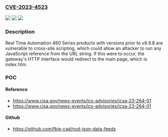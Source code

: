 ### [CVE-2023-4523](https://cve.mitre.org/cgi-bin/cvename.cgi?name=CVE-2023-4523)
![](https://img.shields.io/static/v1?label=Product&message=460%20Series&color=blue)
![](https://img.shields.io/static/v1?label=Version&message=0%3C%20v8.9.8%20&color=brighgreen)
![](https://img.shields.io/static/v1?label=Vulnerability&message=CWE-79%20Cross-site%20Scripting&color=brighgreen)

### Description

Real Time Automation 460 Series products with versions prior to v8.9.8 are vulnerable to cross-site scripting, which could allow an attacker to run any JavaScript reference from the URL string. If this were to occur, the gateway's HTTP interface would redirect to the main page, which is index.htm.

### POC

#### Reference
- https://www.cisa.gov/news-events/ics-advisories/icsa-23-264-01
- https://www.cisa.gov/news-events/ics-advisories/icsa-23-264-01

#### Github
- https://github.com/fkie-cad/nvd-json-data-feeds

